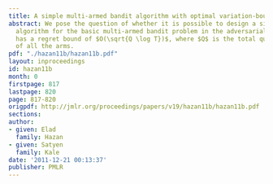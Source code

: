 ```yaml
---
title: A simple multi-armed bandit algorithm with optimal variation-bounded regret
abstract: We pose the question of whether it is possible to design a simple, linear-time
  algorithm for the basic multi-armed bandit problem in the adversarial setting which
  has a regret bound of $O(\sqrt{Q \log T})$, where $Q$ is the total quadratic variation
  of all the arms.
pdf: "./hazan11b/hazan11b.pdf"
layout: inproceedings
id: hazan11b
month: 0
firstpage: 817
lastpage: 820
page: 817-820
origpdf: http://jmlr.org/proceedings/papers/v19/hazan11b/hazan11b.pdf
sections: 
author:
- given: Elad
  family: Hazan
- given: Satyen
  family: Kale
date: '2011-12-21 00:13:37'
publisher: PMLR
---
```

